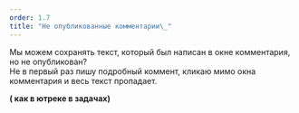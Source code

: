 ```yaml
---
order: 1.7
title: "Не опубликованные комментарии\_"
---
```


Мы можем сохранять текст, который был написан в окне комментария, но не опубликован?\
Не в первый раз пишу подробный коммент, кликаю мимо окна комментария и весь текст пропадает.

**( как в ютреке в задачах)**